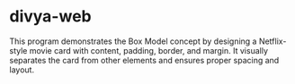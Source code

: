 # divya-web
This program demonstrates the Box Model concept by designing a Netflix-style movie card with content, padding, border, and margin. It visually separates the card from other elements and ensures proper spacing and layout.
